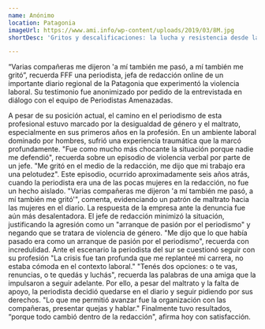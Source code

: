 ```yaml
---
name: Anónimo
location: Patagonia
imageUrl: https://www.ami.info/wp-content/uploads/2019/03/8M.jpg
shortDesc: 'Gritos y descalificaciones: la lucha y resistencia desde la redacción'

---
```


“Varias compañeras me dijeron 'a mí también me pasó, a mí también me gritó”, recuerda FFF una periodista, jefa de redacción online de un importante diario regional de la Patagonia que experimentó la violencia laboral. Su testimonio fue anonimizado por pedido de la entrevistada en diálogo con el equipo de Periodistas Amenazadas. 

A pesar de su posición actual, el camino en el periodismo de esta profesional estuvo marcado por la desigualdad de género y el maltrato, especialmente en sus primeros años en la profesión.
En un ambiente laboral dominado por hombres, sufrió una experiencia traumática que la marcó profundamente. "Fue como mucho más chocante la situación porque nadie me defendió", recuerda sobre un episodio de violencia verbal por parte de un jefe. "Me gritó en el medio de la redacción, me dijo que mi trabajo era una pelotudez".
Este episodio, ocurrido aproximadamente seis años atrás, cuando la periodista era una de las pocas mujeres en la redacción, no fue un hecho aislado. "Varias compañeras me dijeron 'a mí también me pasó, a mí también me gritó'", comenta, evidenciando un patrón de maltrato hacia las mujeres en el diario.
La respuesta de la empresa ante la denuncia fue aún más desalentadora. El jefe de redacción minimizó la situación, justificando la agresión como un "arranque de pasión por el periodismo" y negando que se tratara de violencia de género. "Me dijo que lo que había pasado era como un arranque de pasión por el periodismo", recuerda con incredulidad. 
Ante el escenario la periodista del sur se cuestionó seguir con su profesión "La crisis fue tan profunda que me replanteé mi carrera, no estaba cómoda en el contexto laboral."
"Tenés dos opciones: o te vas, renuncias, o te quedás y luchás", recuerda las palabras de una amiga que la impulsaron a seguir adelante. Por ello, a pesar del maltrato y la falta de apoyo, la periodista decidió quedarse en el diario y seguir pidiendo por sus derechos. "Lo que me permitió avanzar fue la organización con las compañeras, presentar quejas y hablar." Finalmente tuvo resultados, “porque todo cambió dentro de la redacción", afirma hoy con satisfacción.


